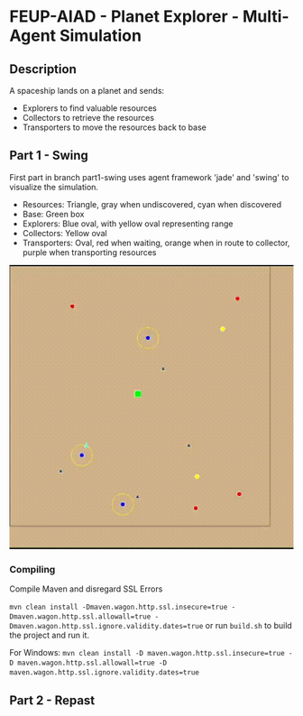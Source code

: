 # FEUP-AIAD - Planet Explorer - Multi-Agent Simulation

## Description
A spaceship lands on a planet and sends:
* Explorers to find valuable resources
* Collectors to retrieve the resources
* Transporters to move the resources back to base


## Part 1 - Swing

First part in branch part1-swing uses agent framework 'jade' and 'swing' to visualize the simulation.

* Resources: Triangle, gray when undiscovered, cyan when discovered
* Base: Green box
* Explorers: Blue oval, with yellow oval representing range
* Collectors: Yellow oval
* Transporters: Oval, red when waiting, orange when in route to collector, purple when transporting resources

![alt text](docs/SwingSim.gif)

### Compiling
Compile Maven and disregard SSL Errors

`mvn clean install -Dmaven.wagon.http.ssl.insecure=true -Dmaven.wagon.http.ssl.allowall=true -Dmaven.wagon.http.ssl.ignore.validity.dates=true`
or run `build.sh` to build the project and run it.

For Windows:
`mvn clean install -D maven.wagon.http.ssl.insecure=true -D maven.wagon.http.ssl.allowall=true -D maven.wagon.http.ssl.ignore.validity.dates=true`

## Part 2 - Repast
